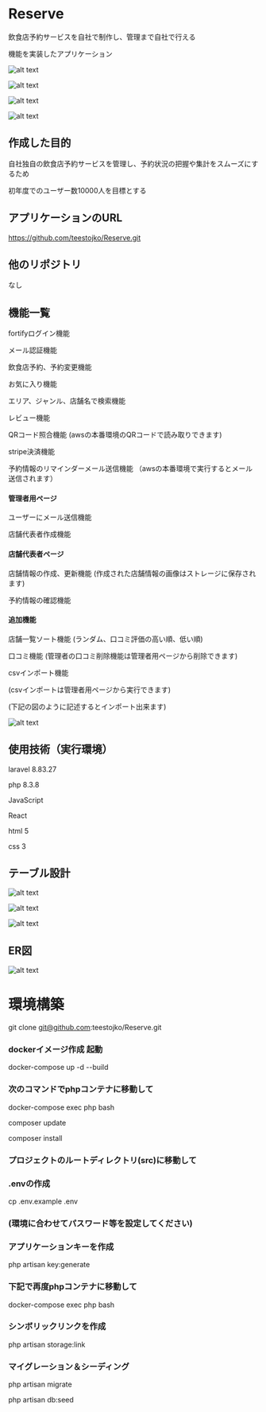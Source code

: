 # Reserve
飲食店予約サービスを自社で制作し、管理まで自社で行える

機能を実装したアプリケーション

![alt text](image.png)

![alt text](image-1.png)

![alt text](image-2.png)

![alt text](image-3.png)

## 作成した目的
自社独自の飲食店予約サービスを管理し、予約状況の把握や集計をスムーズにするため

初年度でのユーザー数10000人を目標とする


## アプリケーションのURL
https://github.com/teestojko/Reserve.git


## 他のリポジトリ
なし


## 機能一覧

fortifyログイン機能

メール認証機能

飲食店予約、予約変更機能

お気に入り機能

エリア、ジャンル、店舗名で検索機能

レビュー機能

QRコード照合機能
(awsの本番環境のQRコードで読み取りできます)

stripe決済機能

予約情報のリマインダーメール送信機能
（awsの本番環境で実行するとメール送信されます）

#### 管理者用ページ

ユーザーにメール送信機能

店舗代表者作成機能

#### 店舗代表者ページ

店舗情報の作成、更新機能
(作成された店舗情報の画像はストレージに保存されます)

予約情報の確認機能

#### 追加機能

店舗一覧ソート機能
(ランダム、口コミ評価の高い順、低い順)

口コミ機能
(管理者の口コミ削除機能は管理者用ページから削除できます)

csvインポート機能

(csvインポートは管理者用ページから実行できます)

(下記の図のように記述するとインポート出来ます)

![alt text](csvインポート説明.png)

## 使用技術（実行環境）
laravel 8.83.27

php 8.3.8

JavaScript

React

html 5

css 3



## テーブル設計

![alt text](image-4.png)

![alt text](image-5.png)

![alt text](image-12.png)

## ER図

![alt text](image-13.png)

# 環境構築

git clone git@github.com:teestojko/Reserve.git

### dockerイメージ作成 起動

docker-compose up -d --build

### 次のコマンドでphpコンテナに移動して

docker-compose exec php bash

composer update

composer install

### プロジェクトのルートディレクトリ(src)に移動して

### .envの作成

cp .env.example .env

### (環境に合わせてパスワード等を設定してください)

### アプリケーションキーを作成

php artisan key:generate

### 下記で再度phpコンテナに移動して

docker-compose exec php bash

### シンボリックリンクを作成

php artisan storage:link

### マイグレーション＆シーディング

php artisan migrate

php artisan db:seed